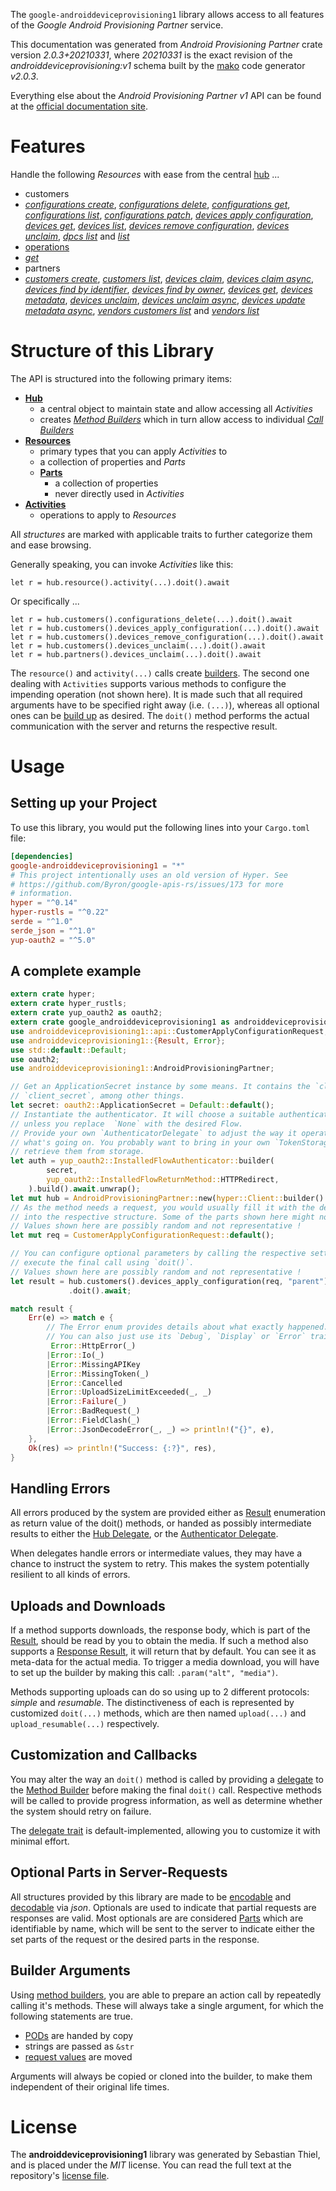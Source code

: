 <!---
DO NOT EDIT !
This file was generated automatically from 'src/mako/api/README.md.mako'
DO NOT EDIT !
-->
The `google-androiddeviceprovisioning1` library allows access to all features of the *Google Android Provisioning Partner* service.

This documentation was generated from *Android Provisioning Partner* crate version *2.0.3+20210331*, where *20210331* is the exact revision of the *androiddeviceprovisioning:v1* schema built by the [mako](http://www.makotemplates.org/) code generator *v2.0.3*.

Everything else about the *Android Provisioning Partner* *v1* API can be found at the
[official documentation site](https://developers.google.com/zero-touch/).
# Features

Handle the following *Resources* with ease from the central [hub](https://docs.rs/google-androiddeviceprovisioning1/2.0.3+20210331/google_androiddeviceprovisioning1/AndroidProvisioningPartner) ... 

* customers
 * [*configurations create*](https://docs.rs/google-androiddeviceprovisioning1/2.0.3+20210331/google_androiddeviceprovisioning1/api::CustomerConfigurationCreateCall), [*configurations delete*](https://docs.rs/google-androiddeviceprovisioning1/2.0.3+20210331/google_androiddeviceprovisioning1/api::CustomerConfigurationDeleteCall), [*configurations get*](https://docs.rs/google-androiddeviceprovisioning1/2.0.3+20210331/google_androiddeviceprovisioning1/api::CustomerConfigurationGetCall), [*configurations list*](https://docs.rs/google-androiddeviceprovisioning1/2.0.3+20210331/google_androiddeviceprovisioning1/api::CustomerConfigurationListCall), [*configurations patch*](https://docs.rs/google-androiddeviceprovisioning1/2.0.3+20210331/google_androiddeviceprovisioning1/api::CustomerConfigurationPatchCall), [*devices apply configuration*](https://docs.rs/google-androiddeviceprovisioning1/2.0.3+20210331/google_androiddeviceprovisioning1/api::CustomerDeviceApplyConfigurationCall), [*devices get*](https://docs.rs/google-androiddeviceprovisioning1/2.0.3+20210331/google_androiddeviceprovisioning1/api::CustomerDeviceGetCall), [*devices list*](https://docs.rs/google-androiddeviceprovisioning1/2.0.3+20210331/google_androiddeviceprovisioning1/api::CustomerDeviceListCall), [*devices remove configuration*](https://docs.rs/google-androiddeviceprovisioning1/2.0.3+20210331/google_androiddeviceprovisioning1/api::CustomerDeviceRemoveConfigurationCall), [*devices unclaim*](https://docs.rs/google-androiddeviceprovisioning1/2.0.3+20210331/google_androiddeviceprovisioning1/api::CustomerDeviceUnclaimCall), [*dpcs list*](https://docs.rs/google-androiddeviceprovisioning1/2.0.3+20210331/google_androiddeviceprovisioning1/api::CustomerDpcListCall) and [*list*](https://docs.rs/google-androiddeviceprovisioning1/2.0.3+20210331/google_androiddeviceprovisioning1/api::CustomerListCall)
* [operations](https://docs.rs/google-androiddeviceprovisioning1/2.0.3+20210331/google_androiddeviceprovisioning1/api::Operation)
 * [*get*](https://docs.rs/google-androiddeviceprovisioning1/2.0.3+20210331/google_androiddeviceprovisioning1/api::OperationGetCall)
* partners
 * [*customers create*](https://docs.rs/google-androiddeviceprovisioning1/2.0.3+20210331/google_androiddeviceprovisioning1/api::PartnerCustomerCreateCall), [*customers list*](https://docs.rs/google-androiddeviceprovisioning1/2.0.3+20210331/google_androiddeviceprovisioning1/api::PartnerCustomerListCall), [*devices claim*](https://docs.rs/google-androiddeviceprovisioning1/2.0.3+20210331/google_androiddeviceprovisioning1/api::PartnerDeviceClaimCall), [*devices claim async*](https://docs.rs/google-androiddeviceprovisioning1/2.0.3+20210331/google_androiddeviceprovisioning1/api::PartnerDeviceClaimAsyncCall), [*devices find by identifier*](https://docs.rs/google-androiddeviceprovisioning1/2.0.3+20210331/google_androiddeviceprovisioning1/api::PartnerDeviceFindByIdentifierCall), [*devices find by owner*](https://docs.rs/google-androiddeviceprovisioning1/2.0.3+20210331/google_androiddeviceprovisioning1/api::PartnerDeviceFindByOwnerCall), [*devices get*](https://docs.rs/google-androiddeviceprovisioning1/2.0.3+20210331/google_androiddeviceprovisioning1/api::PartnerDeviceGetCall), [*devices metadata*](https://docs.rs/google-androiddeviceprovisioning1/2.0.3+20210331/google_androiddeviceprovisioning1/api::PartnerDeviceMetadataCall), [*devices unclaim*](https://docs.rs/google-androiddeviceprovisioning1/2.0.3+20210331/google_androiddeviceprovisioning1/api::PartnerDeviceUnclaimCall), [*devices unclaim async*](https://docs.rs/google-androiddeviceprovisioning1/2.0.3+20210331/google_androiddeviceprovisioning1/api::PartnerDeviceUnclaimAsyncCall), [*devices update metadata async*](https://docs.rs/google-androiddeviceprovisioning1/2.0.3+20210331/google_androiddeviceprovisioning1/api::PartnerDeviceUpdateMetadataAsyncCall), [*vendors customers list*](https://docs.rs/google-androiddeviceprovisioning1/2.0.3+20210331/google_androiddeviceprovisioning1/api::PartnerVendorCustomerListCall) and [*vendors list*](https://docs.rs/google-androiddeviceprovisioning1/2.0.3+20210331/google_androiddeviceprovisioning1/api::PartnerVendorListCall)




# Structure of this Library

The API is structured into the following primary items:

* **[Hub](https://docs.rs/google-androiddeviceprovisioning1/2.0.3+20210331/google_androiddeviceprovisioning1/AndroidProvisioningPartner)**
    * a central object to maintain state and allow accessing all *Activities*
    * creates [*Method Builders*](https://docs.rs/google-androiddeviceprovisioning1/2.0.3+20210331/google_androiddeviceprovisioning1/client::MethodsBuilder) which in turn
      allow access to individual [*Call Builders*](https://docs.rs/google-androiddeviceprovisioning1/2.0.3+20210331/google_androiddeviceprovisioning1/client::CallBuilder)
* **[Resources](https://docs.rs/google-androiddeviceprovisioning1/2.0.3+20210331/google_androiddeviceprovisioning1/client::Resource)**
    * primary types that you can apply *Activities* to
    * a collection of properties and *Parts*
    * **[Parts](https://docs.rs/google-androiddeviceprovisioning1/2.0.3+20210331/google_androiddeviceprovisioning1/client::Part)**
        * a collection of properties
        * never directly used in *Activities*
* **[Activities](https://docs.rs/google-androiddeviceprovisioning1/2.0.3+20210331/google_androiddeviceprovisioning1/client::CallBuilder)**
    * operations to apply to *Resources*

All *structures* are marked with applicable traits to further categorize them and ease browsing.

Generally speaking, you can invoke *Activities* like this:

```Rust,ignore
let r = hub.resource().activity(...).doit().await
```

Or specifically ...

```ignore
let r = hub.customers().configurations_delete(...).doit().await
let r = hub.customers().devices_apply_configuration(...).doit().await
let r = hub.customers().devices_remove_configuration(...).doit().await
let r = hub.customers().devices_unclaim(...).doit().await
let r = hub.partners().devices_unclaim(...).doit().await
```

The `resource()` and `activity(...)` calls create [builders][builder-pattern]. The second one dealing with `Activities` 
supports various methods to configure the impending operation (not shown here). It is made such that all required arguments have to be 
specified right away (i.e. `(...)`), whereas all optional ones can be [build up][builder-pattern] as desired.
The `doit()` method performs the actual communication with the server and returns the respective result.

# Usage

## Setting up your Project

To use this library, you would put the following lines into your `Cargo.toml` file:

```toml
[dependencies]
google-androiddeviceprovisioning1 = "*"
# This project intentionally uses an old version of Hyper. See
# https://github.com/Byron/google-apis-rs/issues/173 for more
# information.
hyper = "^0.14"
hyper-rustls = "^0.22"
serde = "^1.0"
serde_json = "^1.0"
yup-oauth2 = "^5.0"
```

## A complete example

```Rust
extern crate hyper;
extern crate hyper_rustls;
extern crate yup_oauth2 as oauth2;
extern crate google_androiddeviceprovisioning1 as androiddeviceprovisioning1;
use androiddeviceprovisioning1::api::CustomerApplyConfigurationRequest;
use androiddeviceprovisioning1::{Result, Error};
use std::default::Default;
use oauth2;
use androiddeviceprovisioning1::AndroidProvisioningPartner;

// Get an ApplicationSecret instance by some means. It contains the `client_id` and 
// `client_secret`, among other things.
let secret: oauth2::ApplicationSecret = Default::default();
// Instantiate the authenticator. It will choose a suitable authentication flow for you, 
// unless you replace  `None` with the desired Flow.
// Provide your own `AuthenticatorDelegate` to adjust the way it operates and get feedback about 
// what's going on. You probably want to bring in your own `TokenStorage` to persist tokens and
// retrieve them from storage.
let auth = yup_oauth2::InstalledFlowAuthenticator::builder(
        secret,
        yup_oauth2::InstalledFlowReturnMethod::HTTPRedirect,
    ).build().await.unwrap();
let mut hub = AndroidProvisioningPartner::new(hyper::Client::builder().build(hyper_rustls::HttpsConnector::with_native_roots()), auth);
// As the method needs a request, you would usually fill it with the desired information
// into the respective structure. Some of the parts shown here might not be applicable !
// Values shown here are possibly random and not representative !
let mut req = CustomerApplyConfigurationRequest::default();

// You can configure optional parameters by calling the respective setters at will, and
// execute the final call using `doit()`.
// Values shown here are possibly random and not representative !
let result = hub.customers().devices_apply_configuration(req, "parent")
             .doit().await;

match result {
    Err(e) => match e {
        // The Error enum provides details about what exactly happened.
        // You can also just use its `Debug`, `Display` or `Error` traits
         Error::HttpError(_)
        |Error::Io(_)
        |Error::MissingAPIKey
        |Error::MissingToken(_)
        |Error::Cancelled
        |Error::UploadSizeLimitExceeded(_, _)
        |Error::Failure(_)
        |Error::BadRequest(_)
        |Error::FieldClash(_)
        |Error::JsonDecodeError(_, _) => println!("{}", e),
    },
    Ok(res) => println!("Success: {:?}", res),
}

```
## Handling Errors

All errors produced by the system are provided either as [Result](https://docs.rs/google-androiddeviceprovisioning1/2.0.3+20210331/google_androiddeviceprovisioning1/client::Result) enumeration as return value of
the doit() methods, or handed as possibly intermediate results to either the 
[Hub Delegate](https://docs.rs/google-androiddeviceprovisioning1/2.0.3+20210331/google_androiddeviceprovisioning1/client::Delegate), or the [Authenticator Delegate](https://docs.rs/yup-oauth2/*/yup_oauth2/trait.AuthenticatorDelegate.html).

When delegates handle errors or intermediate values, they may have a chance to instruct the system to retry. This 
makes the system potentially resilient to all kinds of errors.

## Uploads and Downloads
If a method supports downloads, the response body, which is part of the [Result](https://docs.rs/google-androiddeviceprovisioning1/2.0.3+20210331/google_androiddeviceprovisioning1/client::Result), should be
read by you to obtain the media.
If such a method also supports a [Response Result](https://docs.rs/google-androiddeviceprovisioning1/2.0.3+20210331/google_androiddeviceprovisioning1/client::ResponseResult), it will return that by default.
You can see it as meta-data for the actual media. To trigger a media download, you will have to set up the builder by making
this call: `.param("alt", "media")`.

Methods supporting uploads can do so using up to 2 different protocols: 
*simple* and *resumable*. The distinctiveness of each is represented by customized 
`doit(...)` methods, which are then named `upload(...)` and `upload_resumable(...)` respectively.

## Customization and Callbacks

You may alter the way an `doit()` method is called by providing a [delegate](https://docs.rs/google-androiddeviceprovisioning1/2.0.3+20210331/google_androiddeviceprovisioning1/client::Delegate) to the 
[Method Builder](https://docs.rs/google-androiddeviceprovisioning1/2.0.3+20210331/google_androiddeviceprovisioning1/client::CallBuilder) before making the final `doit()` call. 
Respective methods will be called to provide progress information, as well as determine whether the system should 
retry on failure.

The [delegate trait](https://docs.rs/google-androiddeviceprovisioning1/2.0.3+20210331/google_androiddeviceprovisioning1/client::Delegate) is default-implemented, allowing you to customize it with minimal effort.

## Optional Parts in Server-Requests

All structures provided by this library are made to be [encodable](https://docs.rs/google-androiddeviceprovisioning1/2.0.3+20210331/google_androiddeviceprovisioning1/client::RequestValue) and 
[decodable](https://docs.rs/google-androiddeviceprovisioning1/2.0.3+20210331/google_androiddeviceprovisioning1/client::ResponseResult) via *json*. Optionals are used to indicate that partial requests are responses 
are valid.
Most optionals are are considered [Parts](https://docs.rs/google-androiddeviceprovisioning1/2.0.3+20210331/google_androiddeviceprovisioning1/client::Part) which are identifiable by name, which will be sent to 
the server to indicate either the set parts of the request or the desired parts in the response.

## Builder Arguments

Using [method builders](https://docs.rs/google-androiddeviceprovisioning1/2.0.3+20210331/google_androiddeviceprovisioning1/client::CallBuilder), you are able to prepare an action call by repeatedly calling it's methods.
These will always take a single argument, for which the following statements are true.

* [PODs][wiki-pod] are handed by copy
* strings are passed as `&str`
* [request values](https://docs.rs/google-androiddeviceprovisioning1/2.0.3+20210331/google_androiddeviceprovisioning1/client::RequestValue) are moved

Arguments will always be copied or cloned into the builder, to make them independent of their original life times.

[wiki-pod]: http://en.wikipedia.org/wiki/Plain_old_data_structure
[builder-pattern]: http://en.wikipedia.org/wiki/Builder_pattern
[google-go-api]: https://github.com/google/google-api-go-client

# License
The **androiddeviceprovisioning1** library was generated by Sebastian Thiel, and is placed 
under the *MIT* license.
You can read the full text at the repository's [license file][repo-license].

[repo-license]: https://github.com/Byron/google-apis-rsblob/main/LICENSE.md
